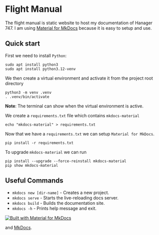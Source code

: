 # Flight Manual

The flight manual is static website to host my documentation of Hanager 747. I am using [Material for MkDocs](https://squidfunk.github.io/mkdocs-material/) because it is easy to setup and use. 

## Quick start

First we need to install `Python`:

```shell
sudo apt install python3
sudo apt install python3.12-venv
```

We then create a virtual environment and activate it from the project root directory

```shell
python3 -m venv .venv
. .venv/bin/activate
```

**Note**: The terminal can show when the virtual environment is active.

We create a `requirements.txt` file which contains `mkdocs-material`

```shell
echo "mkdocs-material" > requirements.txt
```

Now that we have a `requirements.txt` we can setup `Material for MkDocs`.

```shell
pip install -r requirements.txt
```

To upgrade `mkdocs-material` we can run 

```shell
pip install --upgrade --force-reinstall mkdocs-material
pip show mkdocs-material
```

## Useful Commands

- `mkdocs new [dir-name]` - Creates a new project.
- `mkdocs serve` - Starts the live-reloading docs server.
- `mkdocs build` - Builds the documentation site.
- `mkdocs -h` - Prints help message and exit.

[![Built with Material for MkDocs](https://img.shields.io/badge/Material_for_MkDocs-526CFE?style=for-the-badge&logo=MaterialForMkDocs&logoColor=white)](https://squidfunk.github.io/mkdocs-material/)

and [MkDocs](https://www.mkdocs.org).

